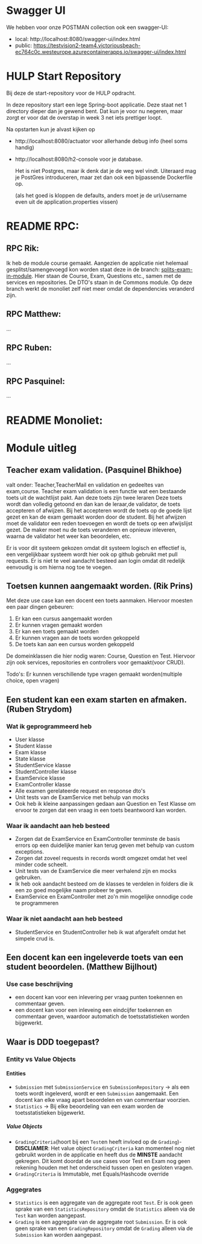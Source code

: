 # Swagger UI
We hebben voor onze POSTMAN collection ook een swagger-UI: 
- local: http://localhost:8080/swagger-ui/index.html
- public: https://testvision2-team4.victoriousbeach-ec764c0c.westeurope.azurecontainerapps.io/swagger-ui/index.html

# HULP Start Repository

Bij deze de start-repository voor de HULP opdracht.

In deze repository start een lege Spring-boot applicatie. Deze staat net 1 directory dieper dan je gewend 
bent. Dat kun je voor nu negeren, maar zorgt er voor dat de overstap in week 3 net iets prettiger loopt.


Na opstarten kun je alvast kijken op

* http://localhost:8080/actuator voor allerhande debug info (heel soms handig)
* http://localhost:8080/h2-console voor je database.
  
  Het is niet Postgres, maar ik denk dat je de weg wel vindt. Uiteraard mag je PostGres introduceren, 
  maar zet dan ook een bijpassende Dockerfile op.

  (als het goed is kloppen de defaults, anders moet je de url/username even uit de application.properties vissen)


# README RPC:

## RPC Rik:
Ik heb de module course gemaakt. Aangezien de applicatie niet helemaal gesplitst/samengevoegd kon worden staat deze in de branch: [splits-exam-in-module](https://github.com/huict/hulp-24a-v3b-testvision-team4-v3b/tree/splits-exam-in-module).
Hier staan de Course, Exam, Questions etc., samen met de services en repositories. De DTO's staan in de Commons module.
Op deze branch werkt de monoliet zelf niet meer omdat de dependencies veranderd zijn.

## RPC Matthew:
...

## RPC Ruben:
...

## RPC Pasquinel:
...

# README Monoliet:

# Module uitleg

## Teacher exam validation. (Pasquinel Bhikhoe)

valt onder: Teacher,TeacherMail en validation en gedeeltes van exam,course.
Teacher exam validation is een functie wat een bestaande toets uit de wachtlijst pakt.
Aan deze toets zijn twee leraren 
Deze toets wordt dan volledig getoond en dan kan de leraar,de validator, de toets accepteren of afwijzen.
Bij het accepteren wordt de toets op de goede lijst gezet en kan de exam gemaakt worden door de student.
Bij het afwijzen moet de validator een reden toevoegen en wordt de toets op een afwijslijst gezet.
De maker moet nu de toets veranderen en opnieuw inleveren, waarna de validator het weer kan beoordelen, etc.

Er is voor dit systeem gekozen omdat dit systeem logisch en effectief is, een vergelijkbaar systeem wordt hier ook op github gebruikt met pull requests.
Er is  niet te veel aandacht besteed aan login omdat dit redelijk eenvoudig is om hierna nog toe te voegen.


## Toetsen kunnen aangemaakt worden. (Rik Prins)
Met deze use case kan een docent een toets aanmaken.
Hiervoor moesten een paar dingen gebeuren:

1. Er kan een cursus aangemaakt worden
1. Er kunnen vragen gemaakt worden
1. Er kan een toets gemaakt worden
1. Er kunnen vragen aan de toets worden gekoppeld
1. De toets kan aan een cursus worden gekoppeld

De domeinklassen die hier nodig waren:
Course, Question en Test.
Hiervoor zijn ook services, repositories en controllers voor gemaakt(voor CRUD).

Todo's: 
Er kunnen verschillende type vragen gemaakt worden(multiple choice, open vragen)

## Een student kan een exam starten en afmaken. (Ruben Strydom)

### Wat ik geprogrammeerd heb
- User klasse
- Student klasse
- Exam klasse
- State klasse
- StudentService klasse
- StudentController klasse
- ExamService klasse
- ExamController klasse
- Alle examen gerelateerde request en response dto's
- Unit tests van de ExamService met behulp van mocks
- Ook heb ik kleine aanpassingen gedaan aan Question en Test Klasse om ervoor te zorgen dat een vraag in een toets beantwoord kan worden.

### Waar ik aandacht aan heb besteed
- Zorgen dat de ExamService en ExamController tenminste de basis errors op een duidelijke manier kan terug geven met behulp van custom exceptions.
- Zorgen dat zoveel requests in records wordt omgezet omdat het veel minder code scheelt.
- Unit tests van de ExamService die meer verhalend zijn en mocks gebruiken.
- Ik heb ook aandacht besteed om de klasses te verdelen in folders die ik een zo goed mogelijke naam probeer te geven.
- ExamService en ExamController met zo'n min mogelijke onnodige code te programmeren

### Waar ik niet aandacht aan heb besteed
- StudentService en StudentController heb ik wat afgerafelt omdat het simpele crud is.

## Een docent kan een ingeleverde toets van een student beoordelen. (Matthew Bijlhout)
### Use case beschrijving
- een docent kan voor een inlevering per vraag punten toekennen en commentaar geven.
- een docent kan voor een inleveing een eindcijfer toekennen en commentaar geven, waardoor automatich de toetsstatistieken worden bijgewerkt.

## Waar is DDD toegepast?

### Entity vs Value Objects 

#### Entities
- `Submission` met `SubmissionService` en `SubmissionRepository` -> als een toets wordt ingeleverd, wordt er een `Submission` aangemaakt. Een docent kan elke vraag apart beoordelen en van commentaar voorzien.
- `Statistics` -> Bij elke beoordeling van een exam worden de toetsstatistieken bijgewerkt.

##### Value Objects
- `GradingCriteria`(hoort bij een `Test`en heeft invloed op de `Grading`)- **DISCLIAMER**: Het value object `GradingCriteria` kan momenteel nog niet gebruikt worden in de applicatie en heeft dus de **MINSTE** aandacht gekregen. Dit komt doordat de use cases voor Test en Exam nog geen rekening houden met het onderscheid tussen open en gesloten vragen. 
- `GradingCriteria` is Immutable, met Equals/Hashcode override

### Aggegrates
- `Statistics` is een aggregate van de aggregate root `Test`. Er is ook geen sprake van een `StatisticsRepository` omdat de `Statistics` alleen via de `Test` kan worden aangepast.
- `Grading` is een aggregate van de aggregate root `Submission`. Er is ook geen sprake van een `GradingRepository` omdat de `Grading` alleen via de `Submission` kan worden aangepast.
